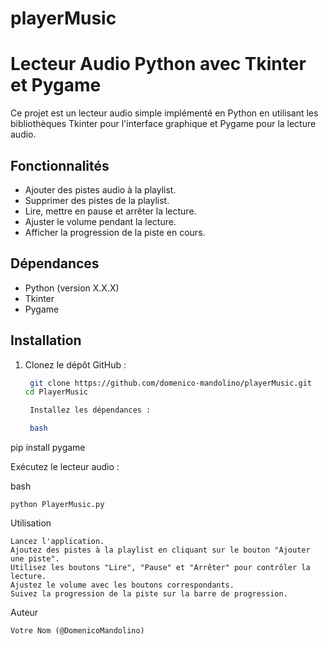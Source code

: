 # playerMusic


# Lecteur Audio Python avec Tkinter et Pygame

Ce projet est un lecteur audio simple implémenté en Python en utilisant les bibliothèques Tkinter pour l'interface graphique et Pygame pour la lecture audio.

## Fonctionnalités

- Ajouter des pistes audio à la playlist.
- Supprimer des pistes de la playlist.
- Lire, mettre en pause et arrêter la lecture.
- Ajuster le volume pendant la lecture.
- Afficher la progression de la piste en cours.

## Dépendances

- Python (version X.X.X)
- Tkinter
- Pygame

## Installation

1. Clonez le dépôt GitHub :

   ```bash
    git clone https://github.com/domenico-mandolino/playerMusic.git
   cd PlayerMusic

    Installez les dépendances :

    bash

pip install pygame

Exécutez le lecteur audio :

bash

    python PlayerMusic.py

Utilisation

    Lancez l'application.
    Ajoutez des pistes à la playlist en cliquant sur le bouton "Ajouter une piste".
    Utilisez les boutons "Lire", "Pause" et "Arrêter" pour contrôler la lecture.
    Ajustez le volume avec les boutons correspondants.
    Suivez la progression de la piste sur la barre de progression.

Auteur

    Votre Nom (@DomenicoMandolino)
